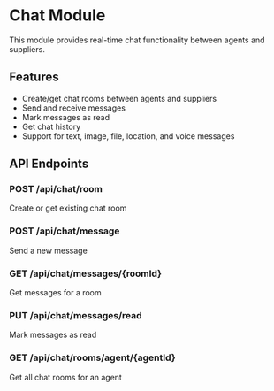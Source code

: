 # Chat Module

This module provides real-time chat functionality between agents and suppliers.

## Features

- Create/get chat rooms between agents and suppliers
- Send and receive messages
- Mark messages as read
- Get chat history
- Support for text, image, file, location, and voice messages

## API Endpoints

### POST /api/chat/room
Create or get existing chat room

### POST /api/chat/message
Send a new message

### GET /api/chat/messages/{roomId}
Get messages for a room

### PUT /api/chat/messages/read
Mark messages as read

### GET /api/chat/rooms/agent/{agentId}
Get all chat rooms for an agent